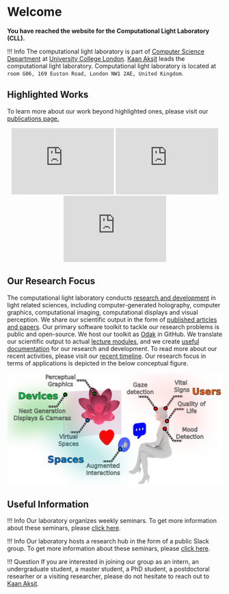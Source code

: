 # Welcome

**You have reached the website for the Computational Light Laboratory (CLL).**

!!! Info
    The computational light laboratory is part of [Computer Science Department](https://www.ucl.ac.uk/computer-science/) at [University College London](https://www.ucl.ac.uk).
    [Kaan Akşit](https://kaanaksit.com) leads the computational light laboratory.
    Computational light laboratory is located at `room G06, 169 Euston Road, London NW1 2AE, United Kingdom`.


## Highlighted Works
To learn more about our work beyond highlighted ones, please visit our [publications page.](publications/index.md)

<center>
<iframe width="240" height="155" src="https://www.youtube.com/embed/kqOQLFaTZwU" title="YouTube video player" frameborder="0" allow="accelerometer; autoplay; clipboard-write; encrypted-media; gyroscope; picture-in-picture; web-share" allowfullscreen></iframe>
<iframe width="240" height="155" src="https://www.youtube.com/embed/Y5CQvtoOggU" title="YouTube video player" frameborder="0" allow="accelerometer; autoplay; clipboard-write; encrypted-media; gyroscope; picture-in-picture" allowfullscreen></iframe>
<iframe width="240" height="155" src="https://www.youtube.com/embed/dDs0rAXX2yk" title="YouTube video player" frameborder="0" allow="accelerometer; autoplay; clipboard-write; encrypted-media; gyroscope; picture-in-picture; web-share" allowfullscreen></iframe>
</center>


## Our Research Focus
The computational light laboratory conducts [research and development](publications/index.md) in light related sciences, including computer-generated holography, computer graphics, computational imaging, computational displays and visual perception.
We share our scientific output in the form of [published articles and papers](publications/index.md).
Our primary software toolkit to tackle our research problems is public and open-source.
We host our toolkit as [Odak](https://github.com/kunguz/odak) in GitHub.
We translate our scientific output to actual [lecture modules](teaching/index.md), and we create [useful documentation](documentation/index.md) for our research and development.
To read more about our recent activities, please visit our [recent timeline](timeline/index.md).
Our research focus in terms of applications is depicted in the below conceptual figure.

<p class="aligncenter">
    <img src="./media/research_statement_future.png" alt=/>
</p>


## Useful Information

!!! Info
    Our laboratory organizes weekly seminars. To get more information about these seminars, please [click here](outreach/index.md).

!!! Info
    Our laboratory hosts a research hub in the form of a public Slack group. To get more information about these seminars, please [click here](outreach/index.md).

!!! Question
    If you are interested in joining our group as an intern, an undergraduate student, a master student, a PhD student, a postdoctoral researher or a visiting researcher, please do not hesitate to reach out to [Kaan Akşit](mailto:k.aksit@ucl.ac.uk).
